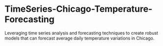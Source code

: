 # TimeSeries-Chicago-Temperature-Forecasting
Leveraging time series analysis and forecasting techniques to create  robust models that can forecast average daily temperature variations in Chicago.
